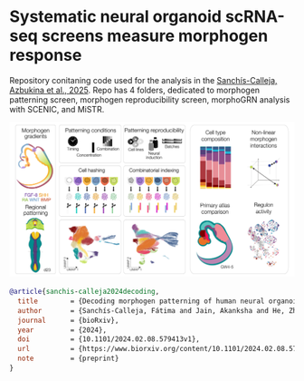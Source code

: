 # Systematic neural organoid scRNA-seq screens measure morphogen response




Repository conitaning code used for the analysis in the [Sanchís-Calleja, Azbukina et al., 2025](https://www.biorxiv.org/content/10.1101/2024.02.08.579413v1).
Repo has 4 folders, dedicated to morphogen patterning screen, morphogen reproducibility screen, morphoGRN analysis with SCENIC, and MiSTR.


<img src="Graphical_Abstract_4_NA_horizontal.png" alt="Alt text" width="800"/>


```bibtex
@article{sanchis-calleja2024decoding,
  title        = {Decoding morphogen patterning of human neural organoids with a multiplexed single-cell transcriptomic screen},
  author       = {Sanchís-Calleja, Fátima and Jain, Akanksha and He, Zhisong and Okamoto, Ryoko and Rusimbi, Charlotte and Rifes, Pedro and Rathore, Gaurav Singh and Santel, Małgorzata and Janssens, Jasper and Seimiya, Makiko and Fleck, Jonas Simon and Kirkeby, Agnete and Camp, J. Gray and Treutlein, Barbara},
  journal      = {bioRxiv},
  year         = {2024},
  doi          = {10.1101/2024.02.08.579413v1},
  url          = {https://www.biorxiv.org/content/10.1101/2024.02.08.579413v1},
  note         = {preprint}
}

```
